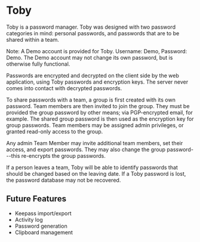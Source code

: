 # Toby

Toby is a password manager. Toby was designed with two password categories in mind: personal passwords, and passwords that are to be shared within a team.

Note: A Demo account is provided for Toby. Username: Demo, Password: Demo. The Demo account may not change its own password, but is otherwise fully functional.

Passwords are encrypted and decrypted on the client side by the web application, using Toby passwords and encryption keys. The server never comes into contact with decrypted passwords.

To share passwords with a team, a group is first created with its own password. Team members are then invited to join the group. They must be provided the group password by other means; via PGP-encrypted email, for example. The shared group password is then used as the encryption key for group passwords. Team members may be assigned admin privileges, or granted read-only access to the group.

Any admin Team Member may invite additional team members, set their access, and export passwords. They may also change the group password---this re-encrypts the group passwords.

If a person leaves a team, Toby will be able to identify passwords that should be changed based on the leaving date. If a Toby password is lost, the password database may not be recovered.

## Future Features

- Keepass import/export
- Activity log
- Password generation
- Clipboard management

